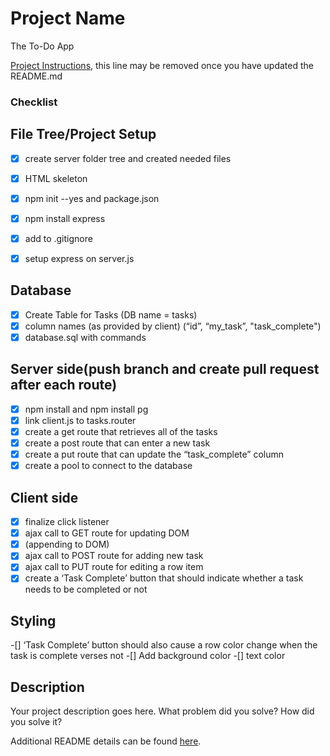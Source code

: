 # Project Name

The To-Do App

[Project Instructions](./INSTRUCTIONS.md), this line may be removed once you have updated the README.md

### Checklist

## File Tree/Project Setup
-[x] create server folder tree and created needed files
-[x] HTML skeleton
-[x] npm init --yes and package.json
-[x] npm install express
-[x] add to .gitignore
-[x] setup express on server.js


## Database
-[x] Create Table for Tasks (DB name = tasks)
-[x] column names (as provided by client) (“id”, “my_task”, "task_complete")
-[x] database.sql with commands

## Server side(push branch and create pull request after each route)
-[x] npm install and npm install pg
-[x] link client.js to tasks.router
-[x] create a get route that retrieves all of the tasks 
-[x] create a post route that can enter a new task
-[x] create a put route that can update the “task_complete” column
-[x] create a pool to connect to the database

## Client side
-[x] finalize click listener
-[x] ajax call to GET route for updating DOM
-[x] (appending to DOM)
-[x] ajax call to POST route for adding new task
-[x] ajax call to PUT route for editing a row item
-[x] create a ‘Task Complete’ button that should indicate whether a task needs to be completed or not

## Styling
-[] ‘Task Complete’ button should also cause a row color change when the task is complete verses not
-[] Add background color
-[] text color


## Description

Your project description goes here. What problem did you solve? How did you solve it?

Additional README details can be found [here](https://github.com/PrimeAcademy/readme-template/blob/master/README.md).
